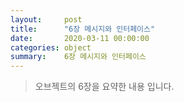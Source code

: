 ```yaml
---
layout:     post
title:      "6장 메시지와 인터페이스"
date:       2020-03-11 00:00:00
categories: object
summary:    6장 메시지와 인터페이스
---
```


> 오브젝트의 6장을 요약한 내용 입니다.

